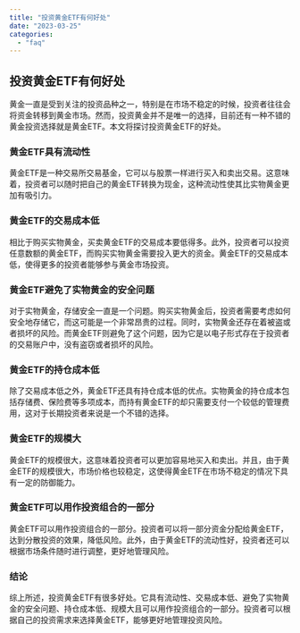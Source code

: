 ```yaml
---
title: "投资黄金ETF有何好处"
date: "2023-03-25"
categories: 
  - "faq"
---
```


## 投资黄金ETF有何好处

黄金一直是受到关注的投资品种之一，特别是在市场不稳定的时候，投资者往往会将资金转移到黄金市场。然而，投资黄金并不是唯一的选择，目前还有一种不错的黄金投资选择就是黄金ETF。本文将探讨投资黄金ETF的好处。

### 黄金ETF具有流动性

黄金ETF是一种交易所交易基金，它可以与股票一样进行买入和卖出交易。这意味着，投资者可以随时把自己的黄金ETF转换为现金，这种流动性使其比实物黄金更加有吸引力。

### 黄金ETF的交易成本低

相比于购买实物黄金，买卖黄金ETF的交易成本要低得多。此外，投资者可以投资任意数额的黄金ETF，而购买实物黄金需要投入更大的资金。黄金ETF的交易成本低，使得更多的投资者能够参与黄金市场投资。

### 黄金ETF避免了实物黄金的安全问题

对于实物黄金，存储安全一直是一个问题。购买实物黄金后，投资者需要考虑如何安全地存储它，而这可能是一个非常昂贵的过程。同时，实物黄金还存在着被盗或者损坏的风险。而黄金ETF则避免了这个问题，因为它是以电子形式存在于投资者的交易账户中，没有盗窃或者损坏的风险。

### 黄金ETF的持仓成本低

除了交易成本低之外，黄金ETF还具有持仓成本低的优点。实物黄金的持仓成本包括存储费、保险费等多项成本，而持有黄金ETF的却只需要支付一个较低的管理费用，这对于长期投资者来说是一个不错的选择。

### 黄金ETF的规模大

黄金ETF的规模很大，这意味着投资者可以更加容易地买入和卖出。并且，由于黄金ETF的规模很大，市场价格也较稳定，这使得黄金ETF在市场不稳定的情况下具有一定的防御能力。

### 黄金ETF可以用作投资组合的一部分

黄金ETF可以用作投资组合的一部分。投资者可以将一部分资金分配给黄金ETF，达到分散投资的效果，降低风险。此外，由于黄金ETF的流动性好，投资者还可以根据市场条件随时进行调整，更好地管理风险。

### 结论

综上所述，投资黄金ETF有很多好处。它具有流动性、交易成本低、避免了实物黄金的安全问题、持仓成本低、规模大且可以用作投资组合的一部分。投资者可以根据自己的投资需求来选择黄金ETF，能够更好地管理投资风险。
